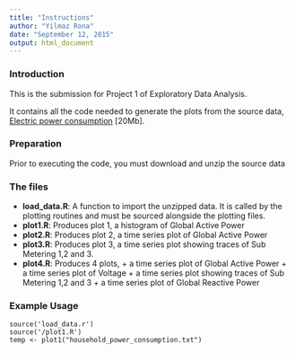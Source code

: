 ```yaml
---
title: "Instructions"
author: "Yilmaz Rona"
date: "September 12, 2015"
output: html_document
---
```


### Introduction
This is the submission for Project 1 of Exploratory Data Analysis.

It contains all the code needed to generate the plots from the source data, <a href="https://d396qusza40orc.cloudfront.net/exdata%2Fdata%2Fhousehold_power_consumption.zip">Electric power consumption</a> [20Mb].

### Preparation
Prior to executing the code, you must download and unzip the source data

### The files
* <b>load_data.R</b>:  A function to import the unzipped data.  It is called by the plotting routines and must be sourced alongside the plotting files.  
* <b>plot1.R</b>:  Produces plot 1, a histogram of Global Active Power
* <b>plot2.R</b>:  Produces plot 2, a time series plot of Global Active Power
* <b>plot3.R</b>:  Produces plot 3, a time series plot showing traces of Sub Metering 1,2 and 3.
* <b>plot4.R</b>:  Produces 4 plots, 
      + a time series plot of Global Active Power
      + a time series plot of Voltage
      + a time series plot showing traces of Sub Metering 1,2 and 3
      + a time series plot of Global Reactive Power
  
### Example Usage
```
source('load_data.r')
source('/plot1.R')
temp <- plot1("household_power_consumption.txt")
```
